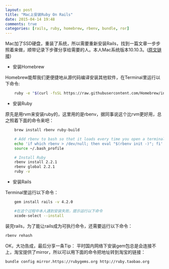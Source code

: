 ```yaml
---
layout: post
title: "Mac上安装Ruby On Rails"
date: 2015-04-14 19:48
comments: true
categories: [rails, ruby, homebrew, rbenv, bundle, ror]
---
```


Mac加了SSD硬盘，重装了系统，所以需要重新安装Rails，找到一篇文章一步步照着来做，顺带记录下步骤分享给需要的人。本人Mac系统版本10.10.3。([原文链接](https://gorails.com/setup/osx/10.10-yosemite))

- 安装Homebrew

Homebrew能帮我们更便捷地从源代码编译安装其他软件，在Terminal里运行以下命令:

```bash
	ruby -e "$(curl -fsSL https://raw.githubusercontent.com/Homebrew/install/master/install)"
```

- 安装Ruby

原先是用rvm来安装ruby的，这里用的是rbenv，据同事说这个比rvm更好用，总之照着下面的命令来吧：

```bash
	brew install rbenv ruby-build

	# Add rbenv to bash so that it loads every time you open a terminal
	echo 'if which rbenv > /dev/null; then eval "$(rbenv init -)"; fi' >> ~/.bash_profile
	source ~/.bash_profile

	# Install Ruby
	rbenv install 2.2.1
	rbenv global 2.2.1
	ruby -v
```

- 安装Rails

Terminal里运行以下命令：

```bash
	gem install rails -v 4.2.0

	#在这个过程中本人遇到安装失败，提示运行以下命令
	xcode-select --install
```
装完rails，为了能让rails成为可执行命令，还需要运行以下命令：

```bash
rbenv rehash
```

OK，大功告成，最后分享一条Tip：
平时国内网络下安装gem包总是会连接不上，淘宝提供了mirror，所以可以用下面的命令把地址转到淘宝的链接：

```bash
bundle config mirror.https://rubygems.org http://ruby.taobao.org
```